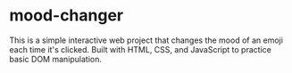 # mood-changer
This is a simple interactive web project that changes the mood of an emoji each time it's clicked. Built with HTML, CSS, and JavaScript to practice basic DOM manipulation.
